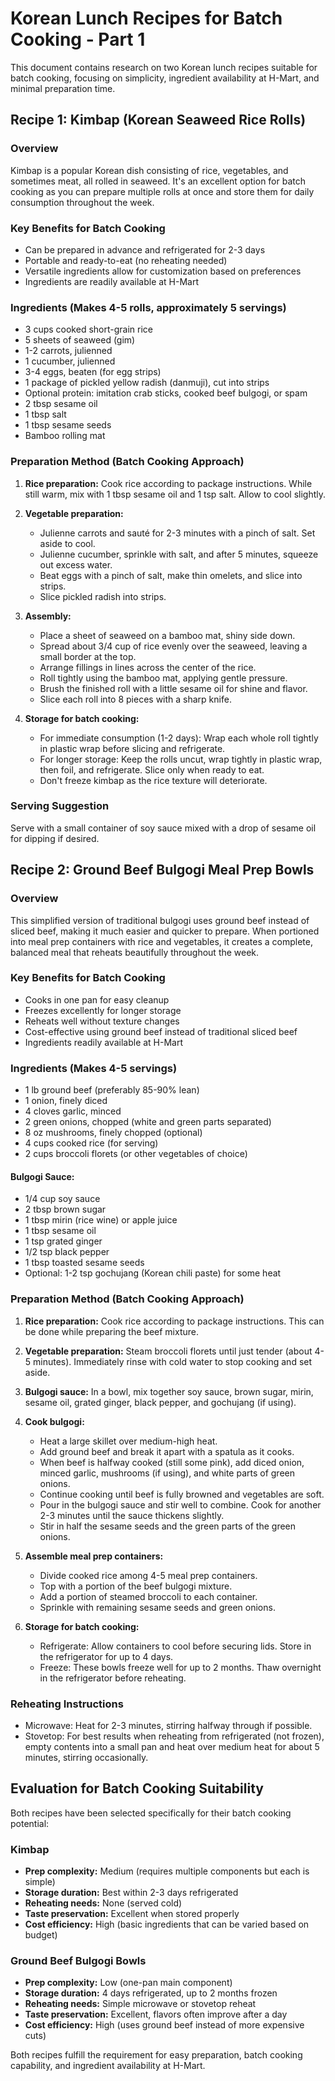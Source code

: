 # Korean Lunch Recipes for Batch Cooking - Part 1

This document contains research on two Korean lunch recipes suitable for batch cooking, focusing on simplicity, ingredient availability at H-Mart, and minimal preparation time.

## Recipe 1: Kimbap (Korean Seaweed Rice Rolls)

### Overview
Kimbap is a popular Korean dish consisting of rice, vegetables, and sometimes meat, all rolled in seaweed. It's an excellent option for batch cooking as you can prepare multiple rolls at once and store them for daily consumption throughout the week.

### Key Benefits for Batch Cooking
- Can be prepared in advance and refrigerated for 2-3 days
- Portable and ready-to-eat (no reheating needed)
- Versatile ingredients allow for customization based on preferences
- Ingredients are readily available at H-Mart

### Ingredients (Makes 4-5 rolls, approximately 5 servings)
- 3 cups cooked short-grain rice
- 5 sheets of seaweed (gim)
- 1-2 carrots, julienned
- 1 cucumber, julienned
- 3-4 eggs, beaten (for egg strips)
- 1 package of pickled yellow radish (danmuji), cut into strips
- Optional protein: imitation crab sticks, cooked beef bulgogi, or spam
- 2 tbsp sesame oil
- 1 tbsp salt
- 1 tbsp sesame seeds
- Bamboo rolling mat

### Preparation Method (Batch Cooking Approach)
1. **Rice preparation:** Cook rice according to package instructions. While still warm, mix with 1 tbsp sesame oil and 1 tsp salt. Allow to cool slightly.

2. **Vegetable preparation:**
   - Julienne carrots and sauté for 2-3 minutes with a pinch of salt. Set aside to cool.
   - Julienne cucumber, sprinkle with salt, and after 5 minutes, squeeze out excess water.
   - Beat eggs with a pinch of salt, make thin omelets, and slice into strips.
   - Slice pickled radish into strips.

3. **Assembly:**
   - Place a sheet of seaweed on a bamboo mat, shiny side down.
   - Spread about 3/4 cup of rice evenly over the seaweed, leaving a small border at the top.
   - Arrange fillings in lines across the center of the rice.
   - Roll tightly using the bamboo mat, applying gentle pressure.
   - Brush the finished roll with a little sesame oil for shine and flavor.
   - Slice each roll into 8 pieces with a sharp knife.

4. **Storage for batch cooking:**
   - For immediate consumption (1-2 days): Wrap each whole roll tightly in plastic wrap before slicing and refrigerate.
   - For longer storage: Keep the rolls uncut, wrap tightly in plastic wrap, then foil, and refrigerate. Slice only when ready to eat.
   - Don't freeze kimbap as the rice texture will deteriorate.

### Serving Suggestion
Serve with a small container of soy sauce mixed with a drop of sesame oil for dipping if desired.

## Recipe 2: Ground Beef Bulgogi Meal Prep Bowls

### Overview
This simplified version of traditional bulgogi uses ground beef instead of sliced beef, making it much easier and quicker to prepare. When portioned into meal prep containers with rice and vegetables, it creates a complete, balanced meal that reheats beautifully throughout the week.

### Key Benefits for Batch Cooking
- Cooks in one pan for easy cleanup
- Freezes excellently for longer storage
- Reheats well without texture changes
- Cost-effective using ground beef instead of traditional sliced beef
- Ingredients readily available at H-Mart

### Ingredients (Makes 4-5 servings)
- 1 lb ground beef (preferably 85-90% lean)
- 1 onion, finely diced
- 4 cloves garlic, minced
- 2 green onions, chopped (white and green parts separated)
- 8 oz mushrooms, finely chopped (optional)
- 4 cups cooked rice (for serving)
- 2 cups broccoli florets (or other vegetables of choice)

#### Bulgogi Sauce:
- 1/4 cup soy sauce
- 2 tbsp brown sugar
- 1 tbsp mirin (rice wine) or apple juice
- 1 tbsp sesame oil
- 1 tsp grated ginger
- 1/2 tsp black pepper
- 1 tbsp toasted sesame seeds
- Optional: 1-2 tsp gochujang (Korean chili paste) for some heat

### Preparation Method (Batch Cooking Approach)
1. **Rice preparation:** Cook rice according to package instructions. This can be done while preparing the beef mixture.

2. **Vegetable preparation:** Steam broccoli florets until just tender (about 4-5 minutes). Immediately rinse with cold water to stop cooking and set aside.

3. **Bulgogi sauce:** In a bowl, mix together soy sauce, brown sugar, mirin, sesame oil, grated ginger, black pepper, and gochujang (if using).

4. **Cook bulgogi:**
   - Heat a large skillet over medium-high heat.
   - Add ground beef and break it apart with a spatula as it cooks.
   - When beef is halfway cooked (still some pink), add diced onion, minced garlic, mushrooms (if using), and white parts of green onions.
   - Continue cooking until beef is fully browned and vegetables are soft.
   - Pour in the bulgogi sauce and stir well to combine. Cook for another 2-3 minutes until the sauce thickens slightly.
   - Stir in half the sesame seeds and the green parts of the green onions.

5. **Assemble meal prep containers:**
   - Divide cooked rice among 4-5 meal prep containers.
   - Top with a portion of the beef bulgogi mixture.
   - Add a portion of steamed broccoli to each container.
   - Sprinkle with remaining sesame seeds and green onions.

6. **Storage for batch cooking:**
   - Refrigerate: Allow containers to cool before securing lids. Store in the refrigerator for up to 4 days.
   - Freeze: These bowls freeze well for up to 2 months. Thaw overnight in the refrigerator before reheating.

### Reheating Instructions
- Microwave: Heat for 2-3 minutes, stirring halfway through if possible.
- Stovetop: For best results when reheating from refrigerated (not frozen), empty contents into a small pan and heat over medium heat for about 5 minutes, stirring occasionally.

## Evaluation for Batch Cooking Suitability

Both recipes have been selected specifically for their batch cooking potential:

### Kimbap
- **Prep complexity:** Medium (requires multiple components but each is simple)
- **Storage duration:** Best within 2-3 days refrigerated
- **Reheating needs:** None (served cold)
- **Taste preservation:** Excellent when stored properly
- **Cost efficiency:** High (basic ingredients that can be varied based on budget)

### Ground Beef Bulgogi Bowls
- **Prep complexity:** Low (one-pan main component)
- **Storage duration:** 4 days refrigerated, up to 2 months frozen
- **Reheating needs:** Simple microwave or stovetop reheat
- **Taste preservation:** Excellent, flavors often improve after a day
- **Cost efficiency:** High (uses ground beef instead of more expensive cuts)

Both recipes fulfill the requirement for easy preparation, batch cooking capability, and ingredient availability at H-Mart.